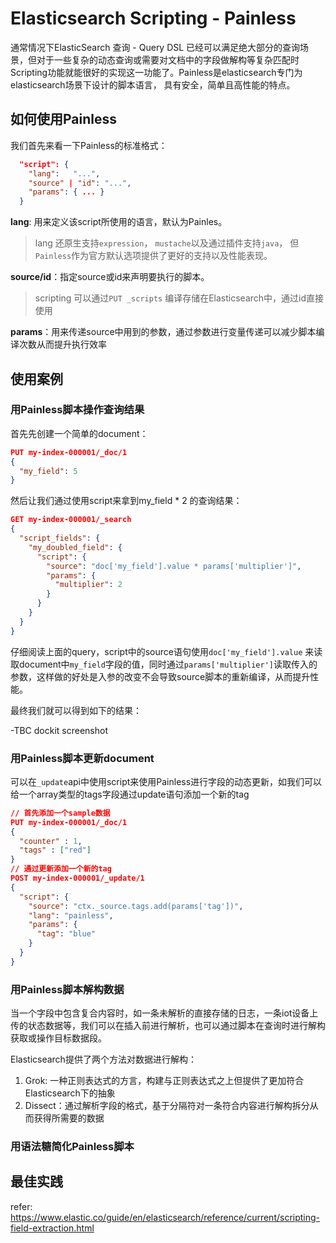 # Elasticsearch Scripting - Painless

通常情况下ElasticSearch 查询 - Query DSL 已经可以满足绝大部分的查询场景，但对于一些复杂的动态查询或需要对文档中的字段做解构等复杂匹配时Scripting功能就能很好的实现这一功能了。Painless是elasticsearch专门为elasticsearch场景下设计的脚本语言， 具有安全，简单且高性能的特点。

## 如何使用Painless

我们首先来看一下Painless的标准格式：

```json
  "script": {
    "lang":   "...",
    "source" | "id": "...",
    "params": { ... }
  }
```

**lang**: 用来定义该script所使用的语言，默认为Painles。

> lang 还原生支持`expression`， `mustache`以及通过插件支持`java`， 但`Painless`作为官方默认选项提供了更好的支持以及性能表现。

**source/id**：指定source或id来声明要执行的脚本。

> scripting 可以通过`PUT _scripts` 编译存储在Elasticsearch中，通过id直接使用

**params**：用来传递source中用到的参数，通过参数进行变量传递可以减少脚本编译次数从而提升执行效率



## 使用案例

### 用Painless脚本操作查询结果

首先先创建一个简单的document：

```json
PUT my-index-000001/_doc/1
{
  "my_field": 5
}
```

然后让我们通过使用script来拿到my_field * 2 的查询结果：

```json
GET my-index-000001/_search
{
  "script_fields": {
    "my_doubled_field": {
      "script": { 
        "source": "doc['my_field'].value * params['multiplier']", 
        "params": {
          "multiplier": 2
        }
      }
    }
  }
}
```

仔细阅读上面的query，script中的source语句使用`doc['my_field'].value` 来读取document中`my_field`字段的值，同时通过`params['multiplier']`读取传入的参数，这样做的好处是入参的改变不会导致source脚本的重新编译，从而提升性能。

最终我们就可以得到如下的结果：

-TBC dockit screenshot

### 用Painless脚本更新document

可以在`_update`api中使用script来使用Painless进行字段的动态更新，如我们可以给一个array类型的tags字段通过update语句添加一个新的tag

```json
// 首先添加一个sample数据
PUT my-index-000001/_doc/1
{
  "counter" : 1,
  "tags" : ["red"]
}
// 通过更新添加一个新的tag
POST my-index-000001/_update/1
{
  "script": {
    "source": "ctx._source.tags.add(params['tag'])",
    "lang": "painless",
    "params": {
      "tag": "blue"
    }
  }
}
```



### 用Painless脚本解构数据

当一个字段中包含复合内容时，如一条未解析的直接存储的日志，一条iot设备上传的状态数据等，我们可以在插入前进行解析，也可以通过脚本在查询时进行解构获取或操作目标数据段。

Elasticsearch提供了两个方法对数据进行解构：

1. Grok: 一种正则表达式的方言，构建与正则表达式之上但提供了更加符合Elasticsearch下的抽象
2. Dissect：通过解析字段的格式，基于分隔符对一条符合内容进行解构拆分从而获得所需要的数据







### 用语法糖简化Painless脚本



## 最佳实践







refer: https://www.elastic.co/guide/en/elasticsearch/reference/current/scripting-field-extraction.html
